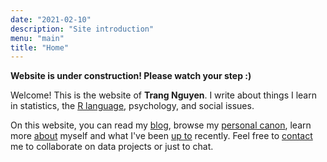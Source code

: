 ```yaml
---
date: "2021-02-10"
description: "Site introduction"
menu: "main"
title: "Home"
---
```


**Website is under construction! Please watch your step :)**

Welcome! This is the website of **Trang Nguyen**. I write about things I learn in statistics, the [R language](https://www.r-project.org/about.html), psychology, and social issues.

On this website, you can read my [blog](/blog/), browse my [personal canon](/canon/), learn more [about](/about/) myself and what I've been [up to](/recent/) recently. Feel free to [contact](/contact/) me to collaborate on data projects or just to chat.  






